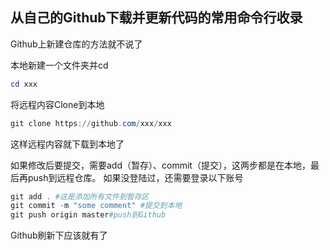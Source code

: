 ## 从自己的Github下载并更新代码的常用命令行收录

Github上新建仓库的方法就不说了

本地新建一个文件夹并cd

```powershell
cd xxx
```

将远程内容Clone到本地

```powershell
git clone https://github.com/xxx/xxx
```

这样远程内容就下载到本地了

如果修改后要提交，需要add（暂存）、commit（提交），这两步都是在本地，最后再push到远程仓库。
如果没登陆过，还需要登录以下账号

```powershell
git add . #这是添加所有文件到暂存区
git commit -m "some comment" #提交到本地
git push origin master#push到Github
```

Github刷新下应该就有了